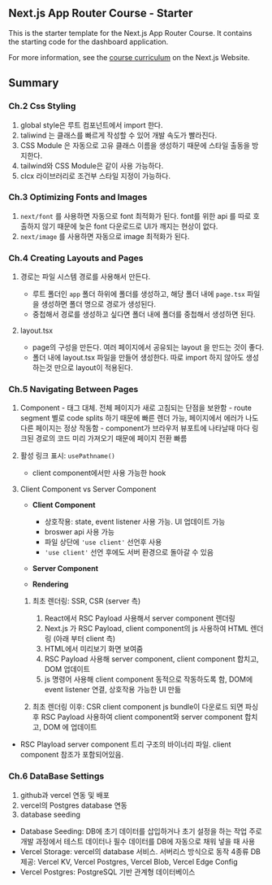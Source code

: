 ## Next.js App Router Course - Starter

This is the starter template for the Next.js App Router Course. It contains the starting code for the dashboard application.

For more information, see the [course curriculum](https://nextjs.org/learn) on the Next.js Website.

## Summary

### Ch.2 Css Styling

1. global style은 루트 컴포넌트에서 import 한다.
2. taliwind 는 클래스를 빠르게 작성할 수 있어 개발 속도가 빨라진다.
3. CSS Module 은 자동으로 고유 클래스 이름을 생성하기 때문에 스타일 출동을 방지한다.
4. tailwind와 CSS Module은 같이 사용 가능하다.
5. clcx 라이브러리로 조건부 스타일 지정이 가능하다.

### Ch.3 Optimizing Fonts and Images

1. `next/font` 를 사용하면 자동으로 font 최적화가 된다.
   font를 위한 api 를 따로 호출하지 않기 때문에 늦은 font 다운로드로 UI가 깨지는 현상이 없다.
2. `next/image` 를 사용하면 자동으로 image 최적화가 된다.

### Ch.4 Creating Layouts and Pages

1. 경로는 파일 시스템 경로를 사용해서 만든다.

   - 루트 폴더인 `app` 폴더 하위에 폴더를 생성하고, 해당 폴더 내에 `page.tsx` 파일을 생성하면 폴더 명으로 경로가 생성된다.
   - 중첩해서 경로를 생성하고 싶다면 폴더 내에 폴더를 중첩해서 생성하면 된다.

2. layout.tsx
   - page의 구성을 만든다. 여러 페이지에서 공유되는 layout 을 만드는 것이 좋다.
   - 폴더 내에 layout.tsx 파일을 만들어 생성한다. 따로 import 하지 않아도 생성하는것 만으로 layout이 적용된다.

### Ch.5 Navigating Between Pages

1. <Link> Component
   - <a> 태그 대체. 전체 페이지가 새로 고침되는 단점을 보완함
   - route segment 별로 code splits 하기 때문에 빠른 렌더 가능, 페이지에서 에러가 나도 다른 페이지는 정상 작동함
   - <Link> component가 브라우저 뷰포트에 나타날때 마다 링크된 경로의 코드 미리 가져오기 때문에 페이지 전환 빠름

2. 활성 링크 표시: `usePathname()`

   - client component에서만 사용 가능한 hook

3. Client Component vs Server Component

   - **Client Component**

     - 상호작용: state, event listener 사용 가능. UI 업데이트 가능
     - broswer api 사용 가능
     - 파일 상단에 `'use client'` 선언후 사용
     - `'use client'` 선언 후에도 서버 환경으로 돌아갈 수 있음

   - **Server Component**

   - **Rendering**

   1. 최초 렌더링: SSR, CSR
      (server 측)

      1. React에서 RSC Payload 사용해서 server component 렌더링
      2. Next.js 가 RSC Payload, client component의 js 사용하여 HTML 렌더링
         (아래 부터 client 측)
      3. HTML에서 미리보기 화면 보여줌
      4. RSC Payload 사용해 server component, client component 합치고, DOM 업데이트
      5. js 명령어 사용해 client component 동적으로 작동하도록 함, DOM에 event listener 연결, 상호작용 가능한 UI 만듦

   2. 최초 렌더링 이후: CSR
      client component js bundle이 다운로드 되면 파싱 후 RSC Payload 사용하여 client component와 server component 합치고, DOM 에 업데이트

- RSC Playload
  server component 트리 구조의 바이너리 파일. client component 참조가 포함되어있음.

### Ch.6 DataBase Settings

1. github과 vercel 연동 및 배포
2. vercel의 Postgres database 연동
3. database seeding

- Database Seeding: DB에 초기 데이터를 삽입하거나 초기 설정을 하는 작업
  주로 개발 과정에서 테스트 데이터나 필수 데이터를 DB에 자동으로 채워 넣을 때 사용
- Vercel Storage: vercel의 database 서비스. 서버리스 방식으로 동작
  4종류 DB 제공: Vercel KV, Vercel Postgres, Vercel Blob, Vercel Edge Config
- Vercel Postgres: PostgreSQL 기반 관계형 데이터베이스
